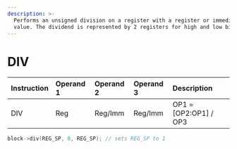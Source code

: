 ```yaml
---
description: >-
  Performs an unsigned division on a register with a register or immediate
  value. The dividend is represented by 2 registers for high and low bits.
---
```


# DIV

| Instruction | Operand 1 | Operand 2 | Operand 3 | Description |
| :--- | :--- | :--- | :--- | :--- |
| DIV | Reg | Reg/Imm | Reg/Imm | OP1 = \[OP2:OP1\] / OP3 |

```cpp
block->div(REG_SP, 0, REG_SP); // sets REG_SP to 1
```



